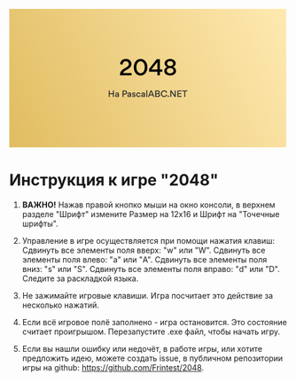 ![Изображение](offer.jpg)

# Инструкция к игре "2048"

1. **ВАЖНО!** Нажав правой кнопко мыши на окно консоли, в верхнем разделе "Шрифт" измените Размер на 12x16 и Шрифт на "Точечные шрифты".

2. Управление в игре осуществляется при помощи нажатия клавиш:
Сдвинуть все элементы поля вверх: "w" или "W".
Сдвинуть все элементы поля влево: "a" или "A".
Сдвинуть все элементы поля вниз: "s" или "S".
Сдвинуть все элементы поля вправо: "d" или "D".
Следите за раскладкой языка.

3. Не зажимайте игровые клавиши. Игра посчитает это действие за несколько нажатий.

4. Если всё игровое полё заполнено - игра остановится. Это состояние считает проигрышом. Перезапустите .exe файл, чтобы начать игру.

5. Если вы нашли ошибку или недочёт, в работе игры, или хотите предложить идею, можете создать issue, в публичном репозитории игры на github: https://github.com/Frintest/2048.